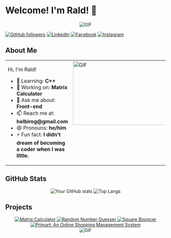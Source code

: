 # Welcome! I'm Rald! 👋

<div align="center">
  <img src="https://media.giphy.com/media/HEURGne9Vj856oivkD/giphy.gif" alt="GIF">
</div>

[![GitHub followers](https://img.shields.io/github/followers/potakaaa?label=Follow&style=social)](https://github.com/potakaaa)
[![LinkedIn](https://img.shields.io/badge/-LinkedIn-0A66C2?style=flat-square&logo=Linkedin&logoColor=white&link=https://www.linkedin.com/in/gerald-helbiro-jr-83880a212)](https://www.linkedin.com/in/gerald-helbiro-jr-83880a212)
[![Facebook](https://img.shields.io/badge/Facebook-1877F2?style=flat-square&logo=facebook&logoColor=white&link=https://facebook.com/grldjr)](https://facebook.com/grldjr)
[![Instagram](https://img.shields.io/badge/Instagram-E4405F?style=flat-square&logo=instagram&logoColor=white&link=https://instagram.com/jr.raldyyy)](https://www.instagram.com/jr.raldyyy)

## About Me

<table>
  <tr>
    <td valign="top">
      <p>Hi, I'm Rald!</p>
      <ul>
        <li>🌱 Learning: <b>C++</b></li>
        <li>🔭 Working on: <b>Matrix Calculator</b></li>
        <li>💬 Ask me about: <b>Front-end</b></li>
        <li>📫 Reach me at: <b>helbirog@gmail.com</b></li>
        <li>😄 Pronouns: <b>he/him</b></li>
        <li>⚡ Fun fact: <b>I didn't dream of becoming a coder when I was little.</b></li>
      </ul>
    </td>
    <td valign="top">
      <img src="https://media.giphy.com/media/bGgsc5mWoryfgKBx1u/giphy.gif" alt="GIF" width="300" height="200">
    </td>
  </tr>
</table>

## GitHub Stats

<div align="center">
  <img src="https://github-readme-stats.vercel.app/api?username=potakaaa&show_icons=true&theme=tokyonight" alt="Your GitHub stats">
  <img src="https://github-readme-stats.vercel.app/api/top-langs/?username=potakaaa&layout=compact&theme=tokyonight" alt="Top Langs">
</div>

## Projects

<div align="center">
  <a href="https://github.com/potakaaa/matrix-calculator">
    <img src="https://github-readme-stats.vercel.app/api/pin/?username=potakaaa&repo=matrix-calculator&theme=tokyonight" alt="Matrix Calculator">
  </a>
  <a href="https://github.com/potakaaa/random_number_guesser">
    <img src="https://github-readme-stats.vercel.app/api/pin/?username=potakaaa&repo=random_number_guesser&theme=tokyonight" alt="Random Number Guesser">
  </a>
  <a href="https://github.com/potakaaa/square-bouncer">
    <img src="https://github-readme-stats.vercel.app/api/pin/?username=potakaaa&repo=square-bouncer&theme=tokyonight" alt="Square Bouncer">
  </a>
  <a href="https://github.com/potakaaa/PRIMART-SYSTEM">
    <img src="https://github-readme-stats.vercel.app/api/pin/?username=potakaaa&repo=PRIMART-SYSTEM&theme=tokyonight" alt="Primart: An Online Shopping Management System">
  </a>
</div>

<div align="center">
  <img src="https://media.giphy.com/media/hQ0GvkpZwYcgM/giphy.gif" alt="GIF">
</div>
